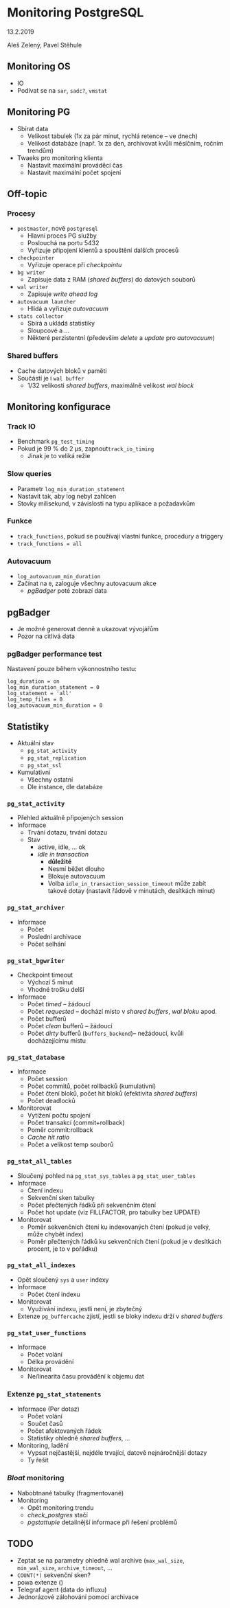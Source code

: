 # Monitoring PostgreSQL

13.2.2019

Aleš Zelený, Pavel Stěhule


## Monitoring OS

- IO
- Podívat se na `sar`, `sadc?`, `vmstat`


## Monitoring PG

- Sbírat data
    - Velikost tabulek (1x za pár minut, rychlá retence – ve dnech)
    - Velikost databáze (např. 1x za den, archivovat kvůli měsíčním, ročním trendům)
- Twaeks pro monitoring klienta
    - Nastavit maximální prováděcí čas
    - Nastavit maximální počet spojení


## Off-topic

### Procesy

- `postmaster`, nově `postgresql`
    - Hlavní proces PG služby
    - Poslouchá na portu 5432
    - Vyřizuje připojení klientů a spouštění dalších procesů
- `checkpointer`
    - Vyřizuje operace při *checkpointu*
- `bg writer`
    - Zapisuje data z RAM (*shared buffers*) do datových souborů
- `wal writer`
    - Zapisuje *write ahead log*
- `autovacuum launcher`
    - Hlídá a vyřizuje *autovacuum*
- `stats collector`
    - Sbírá a ukládá statistiky
    - Sloupcové a ...
    - Některé perzistentní (především *delete* a *update* pro *autovacuum*)


### Shared buffers

- Cache datových bloků v paměti
- Součástí je i `wal buffer`
    - 1/32 velikosti *shared buffers*, maximálně velikost *wal block*


## Monitoring konfigurace

### Track IO

- Benchmark `pg_test_timing`
- Pokud je 99 % do 2 µs, zapnout`track_io_timing`
    - Jinak je to veliká režie


### Slow queries

- Parametr `log_min_duration_statement`
- Nastavit tak, aby log nebyl zahlcen
- Stovky milisekund, v závislosti na typu aplikace a požadavkům


### Funkce

- `track_functions`, pokud se používají vlastní funkce, procedury a triggery
- `track_functions = all`


### Autovacuum

- `log_autovacuum_min_duration`
- Začínat na `0`, zaloguje všechny autovacuum akce
    - *pgBadger* poté zobrazí data


## pgBadger

- Je možné generovat denně a ukazovat vývojářům
- Pozor na citlivá data

### pgBadger performance test

Nastavení pouze během výkonnostního testu:

```
log_duration = on
log_min_duration_statement = 0
log_statement = 'all'
log_temp_files = 0
log_autovacuum_min_duration = 0
```


## Statistiky

- Aktuální stav
    - `pg_stat_activity`
    - `pg_stat_replication`
    - `pg_stat_ssl`
- Kumulativní
    - Všechny ostatní
    - Dle instance, dle databáze


### `pg_stat_activity`

- Přehled aktuálně připojených session
- Informace
    - Trvání dotazu, trvání dotazu
    - Stav
        - active, idle, ... ok
        - *idle in transaction*
            - **důležité**
            - Nesmí běžet dlouho
            - Blokuje autovacuum
            - Volba `idle_in_transaction_session_timeout` může zabít takové dotay (nastavit řádově v minutách, desítkách minut)


### `pg_stat_archiver`

- Informace
    - Počet
    - Poslední archivace
    - Počet selhání



### `pg_stat_bgwriter`

- Checkpoint timeout
    - Výchozí 5 minut
    - Vhodné trošku delší
- Informace
    - Počet *timed* – žádoucí
    - Počet *requested* – dochází místo v *shared buffers*, *wal bloku* apod.
    - Počet bufferů
    - Počet *clean* bufferů – žádoucí
    - Počet *dirty* bufferů (`buffers_backend`)– nežádoucí, kvůli docházejícímu místu


### `pg_stat_database`

- Informace
    - Počet session
    - Počet commitů, počet rollbacků (kumulativní)
    - Počet čtení bloků, počet hit bloků (efektivita *shared buffers*)
    - Počet deadlocků
- Monitorovat
    - Vytížení počtu spojení
    - Počet transakcí (commit+rollback)
    - Poměr commit:rollback
    - *Cache hit ratio*
    - Počet a velikost temp souborů


### `pg_stat_all_tables`

- Sloučený pohled na `pg_stat_sys_tables` a `pg_stat_user_tables`
- Informace
    - Čtení indexu
    - Sekvenční sken tabulky
    - Počet přečtených řádků při sekvenčním čtení
    - Počet hot update (viz FILLFACTOR, pro tabulky bez UPDATE)
- Monitorovat
    - Poměr sekvenčních čtení ku indexovaných čtení (pokud je velký, může chybět index)
    - Poměr přečtených řádků ku sekvenčních čtení (pokud je v desítkách procent, je to v pořádku)


### `pg_stat_all_indexes`

- Opět sloučený `sys` a `user` indexy
- Informace
    - Počet čtení indexu
- Monitorovat
    - Využívání indexu, jestli není, je zbytečný
- Extenze `pg_buffercache` zjistí, jestli se bloky indexu drží v *shared buffers*


### `pg_stat_user_functions`

- Informace
    - Počet volání
    - Délka provádění
- Monitorovat
    - Ne/linearita času provádění k objemu dat


### Extenze `pg_stat_statements`

- Informace (Per dotaz)
    - Počet volání
    - Součet časů
    - Počet afektovaných řádek
    - Statistiky ohledně *shared buffers*, ...
- Monitoring, ladění
    - Vypsat nejčastější, nejdéle trvající, datově nejnáročnější dotazy
    - Ty řešit


### *Bloat* monitoring

- Nabobtnané tabulky (fragmentované)
- Monitoring
    - Opět monitoring trendu
    - *check_postgres* stačí
    - *pgstattuple* detailnější informace při řešení problémů



## TODO

- Zeptat se na parametry ohledně wal archive (`max_wal_size`, `min_wal_size`, `archive_timeout`, ...
- `COUNT(*)` sekvenční sken?
- powa extenze ()
- Telegraf agent (data do influxu)
- Jednorázové zálohování pomocí archivace
